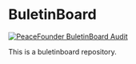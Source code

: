 # BuletinBoard

[![PeaceFounder BuletinBoard Audit](https://github.com/PeaceFounder/PeaceFounderDemo/actions/workflows/audit_workflow.yml/badge.svg)](https://github.com/PeaceFounder/PeaceFounderDemo/actions/workflows/audit_workflow.yml)

This is a buletinboard repository. 
